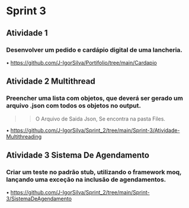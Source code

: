 # Sprint 3

## Atividade 1

### Desenvolver um pedido e cardápio digital de uma lancheria.

• https://github.com/J-IgorSilva/Portifolio/tree/main/Cardapio

## Atividade 2 Multithread

### Preencher uma lista com objetos, que deverá ser gerado um arquivo .json com todos os objetos no output.
>> O Arquivo de Saida Json, Se encontra na pasta Files.

• https://github.com/J-IgorSilva/Sprint_2/tree/main/Sprint-3/Atividade-Multithreading

## Atividade 3 Sistema De Agendamento

### Criar um teste no padrão stub, utilizando o framework moq, lançando uma exceção na inclusão de agendamentos.

• https://github.com/J-IgorSilva/Sprint_2/tree/main/Sprint-3/SistemaDeAgendamento
